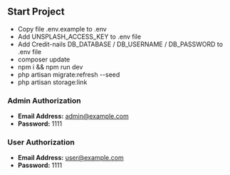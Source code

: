 ## Start Project

- Copy file .env.example to .env
- Add UNSPLASH_ACCESS_KEY to .env file
- Add Credit-nails DB_DATABASE / DB_USERNAME / DB_PASSWORD to .env file
- composer update
- npm i && npm run dev
- php artisan migrate:refresh --seed
- php artisan storage:link

### Admin Authorization

- **Email Address:** admin@example.com
- **Password:** 1111

### User Authorization

- **Email Address:** user@example.com
- **Password:** 1111
